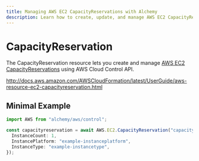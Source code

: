 ```yaml
---
title: Managing AWS EC2 CapacityReservations with Alchemy
description: Learn how to create, update, and manage AWS EC2 CapacityReservations using Alchemy Cloud Control.
---
```


# CapacityReservation

The CapacityReservation resource lets you create and manage [AWS EC2 CapacityReservations](https://docs.aws.amazon.com/ec2/latest/userguide/) using AWS Cloud Control API.

http://docs.aws.amazon.com/AWSCloudFormation/latest/UserGuide/aws-resource-ec2-capacityreservation.html

## Minimal Example

```ts
import AWS from "alchemy/aws/control";

const capacityreservation = await AWS.EC2.CapacityReservation("capacityreservation-example", {
  InstanceCount: 1,
  InstancePlatform: "example-instanceplatform",
  InstanceType: "example-instancetype",
});
```

